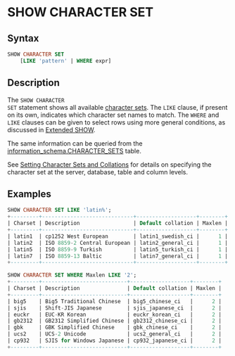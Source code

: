 # SHOW CHARACTER SET

## Syntax

```sql
SHOW CHARACTER SET
    [LIKE 'pattern' | WHERE expr]
```

## Description

The <code class="fixed" style="white-space:pre-wrap">SHOW CHARACTER SET</code> statement shows all available [character sets](/kb/en/data-types-character-sets-and-collations/).  The <code class="fixed" style="white-space:pre-wrap">LIKE</code> clause, if present on its own, indicates which character
set names to match. The <code class="highlight fixed" style="white-space:pre-wrap">WHERE</code> and <code class="highlight fixed" style="white-space:pre-wrap">LIKE</code> clauses can be given to select rows using more general conditions, as discussed in [Extended SHOW](/sql-statements-structure/sql-statements/administrative-sql-statements/show/extended-show/).

The same information can be queried from the [information_schema.CHARACTER_SETS](/sql-statements-structure/sql-statements/administrative-sql-statements/system-tables/information-schema/information-schema-tables/information-schema-character_sets-table/) table.

See [Setting Character Sets and Collations](/columns-storage-engines-and-plugins/data-types/string-data-types/character-sets/setting-character-sets-and-collations/) for details on specifying the character set at the server, database, table and column levels.

## Examples

```sql
SHOW CHARACTER SET LIKE 'latin%';
+---------+-----------------------------+-------------------+--------+
| Charset | Description                 | Default collation | Maxlen |
+---------+-----------------------------+-------------------+--------+
| latin1  | cp1252 West European        | latin1_swedish_ci |      1 |
| latin2  | ISO 8859-2 Central European | latin2_general_ci |      1 |
| latin5  | ISO 8859-9 Turkish          | latin5_turkish_ci |      1 |
| latin7  | ISO 8859-13 Baltic          | latin7_general_ci |      1 |
+---------+-----------------------------+-------------------+--------+
```

```sql
SHOW CHARACTER SET WHERE Maxlen LIKE '2';
+---------+---------------------------+-------------------+--------+
| Charset | Description               | Default collation | Maxlen |
+---------+---------------------------+-------------------+--------+
| big5    | Big5 Traditional Chinese  | big5_chinese_ci   |      2 |
| sjis    | Shift-JIS Japanese        | sjis_japanese_ci  |      2 |
| euckr   | EUC-KR Korean             | euckr_korean_ci   |      2 |
| gb2312  | GB2312 Simplified Chinese | gb2312_chinese_ci |      2 |
| gbk     | GBK Simplified Chinese    | gbk_chinese_ci    |      2 |
| ucs2    | UCS-2 Unicode             | ucs2_general_ci   |      2 |
| cp932   | SJIS for Windows Japanese | cp932_japanese_ci |      2 |
+---------+---------------------------+-------------------+--------+
```